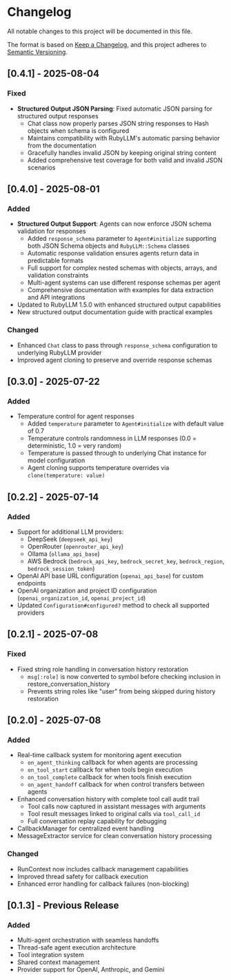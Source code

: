 # Changelog

All notable changes to this project will be documented in this file.

The format is based on [Keep a Changelog](https://keepachangelog.com/en/1.0.0/),
and this project adheres to [Semantic Versioning](https://semver.org/spec/v2.0.0.html).

## [0.4.1] - 2025-08-04

### Fixed
- **Structured Output JSON Parsing**: Fixed automatic JSON parsing for structured output responses
  - Chat class now properly parses JSON string responses to Hash objects when schema is configured
  - Maintains compatibility with RubyLLM's automatic parsing behavior from the documentation
  - Gracefully handles invalid JSON by keeping original string content
  - Added comprehensive test coverage for both valid and invalid JSON scenarios

## [0.4.0] - 2025-08-01

### Added
- **Structured Output Support**: Agents can now enforce JSON schema validation for responses
  - Added `response_schema` parameter to `Agent#initialize` supporting both JSON Schema objects and `RubyLLM::Schema` classes
  - Automatic response validation ensures agents return data in predictable formats
  - Full support for complex nested schemas with objects, arrays, and validation constraints
  - Multi-agent systems can use different response schemas per agent
  - Comprehensive documentation with examples for data extraction and API integrations
- Updated to RubyLLM 1.5.0 with enhanced structured output capabilities
- New structured output documentation guide with practical examples

### Changed
- Enhanced `Chat` class to pass through `response_schema` configuration to underlying RubyLLM provider
- Improved agent cloning to preserve and override response schemas

## [0.3.0] - 2025-07-22

### Added
- Temperature control for agent responses
  - Added `temperature` parameter to `Agent#initialize` with default value of 0.7
  - Temperature controls randomness in LLM responses (0.0 = deterministic, 1.0 = very random)
  - Temperature is passed through to underlying Chat instance for model configuration
  - Agent cloning supports temperature overrides via `clone(temperature: value)`

## [0.2.2] - 2025-07-14

### Added
- Support for additional LLM providers:
  - DeepSeek (`deepseek_api_key`)
  - OpenRouter (`openrouter_api_key`)
  - Ollama (`ollama_api_base`)
  - AWS Bedrock (`bedrock_api_key`, `bedrock_secret_key`, `bedrock_region`, `bedrock_session_token`)
- OpenAI API base URL configuration (`openai_api_base`) for custom endpoints
- OpenAI organization and project ID configuration (`openai_organization_id`, `openai_project_id`)
- Updated `Configuration#configured?` method to check all supported providers

## [0.2.1] - 2025-07-08

### Fixed
- Fixed string role handling in conversation history restoration
  - `msg[:role]` is now converted to symbol before checking inclusion in restore_conversation_history
  - Prevents string roles like "user" from being skipped during history restoration

## [0.2.0] - 2025-07-08

### Added
- Real-time callback system for monitoring agent execution
  - `on_agent_thinking` callback for when agents are processing
  - `on_tool_start` callback for when tools begin execution
  - `on_tool_complete` callback for when tools finish execution
  - `on_agent_handoff` callback for when control transfers between agents
- Enhanced conversation history with complete tool call audit trail
  - Tool calls now captured in assistant messages with arguments
  - Tool result messages linked to original calls via `tool_call_id`
  - Full conversation replay capability for debugging
- CallbackManager for centralized event handling
- MessageExtractor service for clean conversation history processing

### Changed
- RunContext now includes callback management capabilities
- Improved thread safety for callback execution
- Enhanced error handling for callback failures (non-blocking)

## [0.1.3] - Previous Release

### Added
- Multi-agent orchestration with seamless handoffs
- Thread-safe agent execution architecture
- Tool integration system
- Shared context management
- Provider support for OpenAI, Anthropic, and Gemini
